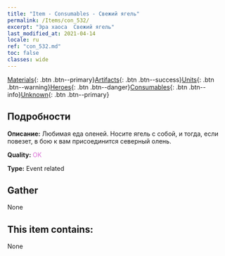 ```yaml
---
title: "Item - Consumables - Свежий ягель"
permalink: /Items/con_532/
excerpt: "Эра хаоса  Свежий ягель"
last_modified_at: 2021-04-14
locale: ru
ref: "con_532.md"
toc: false
classes: wide
---
```

 [Materials](/ru/Items/){: .btn .btn--primary}[Artifacts](/ru/Items/Artifacts/){: .btn .btn--success}[Units](/ru/Items/Units/){: .btn .btn--warning}[Heroes](/ru/Items/Heroes/){: .btn .btn--danger}[Consumables](/ru/Items/Consumables/){: .btn .btn--info}[Unknown](/ru/Items/Unknown/){: .btn .btn--primary}

## Подробности
 **Описание:** Любимая еда оленей. Носите ягель с собой, и тогда, если повезет, в бою к вам присоединится северный олень.

 **Quality:** <span style="color: #DA70D6">OK</span>

 **Type:** Event related

## Gather

  None

## This item contains:

  None

